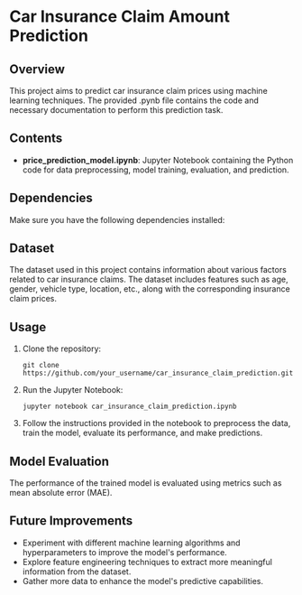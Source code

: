# Car Insurance Claim Amount Prediction

## Overview
This project aims to predict car insurance claim prices using machine learning techniques. The provided .pynb file contains the code and necessary documentation to perform this prediction task.

## Contents
- **price_prediction_model.ipynb**: Jupyter Notebook containing the Python code for data preprocessing, model training, evaluation, and prediction.

## Dependencies
Make sure you have the following dependencies installed:


## Dataset
The dataset used in this project contains information about various factors related to car insurance claims. The dataset includes features such as age, gender, vehicle type, location, etc., along with the corresponding insurance claim prices.

## Usage
1. Clone the repository:
    ```
    git clone https://github.com/your_username/car_insurance_claim_prediction.git 
    ```

2. Run the Jupyter Notebook:
    ```
    jupyter notebook car_insurance_claim_prediction.ipynb
    ```

5. Follow the instructions provided in the notebook to preprocess the data, train the model, evaluate its performance, and make predictions.

## Model Evaluation
The performance of the trained model is evaluated using metrics such as mean absolute error (MAE).

## Future Improvements
- Experiment with different machine learning algorithms and hyperparameters to improve the model's performance.
- Explore feature engineering techniques to extract more meaningful information from the dataset.
- Gather more data to enhance the model's predictive capabilities.


